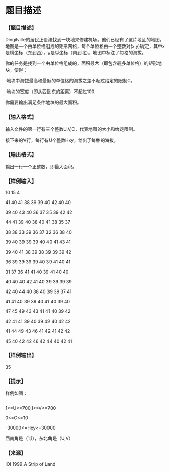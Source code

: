 # 题目描述


<h3>
【题目描述】
</h3>
<p>
Dingilville的居民正设法找到一块地来修建机场。他们已经有了这片地区的地图。地图是一个由单位格组成的矩形网格，每个单位格由一个整数对(x,y)确定，其中x是横坐标（东到西），y是纵坐标（南到北）。地图中标注了每格的海拔。
</p>
<p>
你的任务是找到一个由单位格组成的，面积最大（即包含最多单位格）的矩形地块，使得：
</p>
<p>
·地块中海拔最高和最低的单位格的海拔之差不超过给定的限制C。
</p>
<p>
·地块的宽度（即从西到东的距离）不超过100.
</p>
<p>
你需要输出满足条件地块的最大面积。
</p>
<h3>
【输入格式】
</h3>
<p>
输入文件的第一行有三个整数U,V,C，代表地图的大小和给定限制。
</p>
<p>
接下来的V行，每行有U个整数Hxy，给出了每格的海拔。
</p>
<h3>
【输出格式】
</h3>
<p>
输出一行一个正整数，即最大面积。
</p>
<h3>
【样例输入】
</h3>
<p>
10 15 4
</p>
<p>
41 40 41 38 39 39 40 42 40 40
</p>
<p>
39 40 43 40 36 37 35 39 42 42
</p>
<p>
44 41 39 40 38 40 41 38 35 37
</p>
<p>
38 38 33 39 36 37 32 36 38 40
</p>
<p>
39 40 39 39 39 40 40 41 43 41
</p>
<p>
39 40 41 38 39 38 39 39 39 42
</p>
<p>
36 39 39 39 39 40 39 41 40 41
</p>
<p>
31 37 36 41 41 40 39 41 40 40
</p>
<p>
40 40 40 42 41 40 39 39 39 39
</p>
<p>
42 40 44 40 38 40 39 39 37 41
</p>
<p>
41 41 40 39 39 40 41 40 39 40
</p>
<p>
47 45 49 43 43 41 41 40 39 42
</p>
<p>
42 41 41 39 40 39 42 40 42 42
</p>
<p>
41 44 49 43 46 41 42 41 42 42
</p>
<p>
45 40 42 42 46 42 44 40 42 41
</p>
<h3>
【样例输出】<br/>
</h3>
<p>
35
</p>
<h3>
【提示】
</h3>
<p>
样例如图：
</p>
<p>
<img src="/upload/image/20140626/20140626223728_51667.png" alt=""/> 
</p>
<p>
1&lt;=U&lt;=700,1&lt;=V&lt;=700
</p>
<p>
0&lt;=C&lt;=10
</p>
<p>
-30000&lt;=Hxy&lt;=30000
</p>
<p>
西南角是（1,1），东北角是（U,V）
</p>
<h3>
【来源】
</h3>
<p>
IOI 1999 A Strip of Land
</p>
